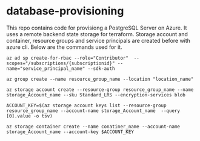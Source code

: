 # database-provisioning
This repo contains code for provisiong a PostgreSQL Server on Azure. It uses a remote backend state storage for terraform. Storage account and container, resource groups and service principals are created before with azure cli. Below are the commands used for it.

```
az ad sp create-for-rbac --role="Contributor"  --scopes="/subscriptions/{subscriptionid}" --name="service_principal_name" --sdk-auth

az group create --name resource_group_name --location "location_name"

az storage account create --resource-group resource_group_name --name storage_Account_name --sku Standard_LRS --encryption-services blob

ACCOUNT_KEY=$(az storage account keys list --resource-group resource_group_name --account-name storage_Account_name  --query [0].value -o tsv)

az storage container create --name conatiner_name --account-name storage_Account_name --account-key $ACCOUNT_KEY

```

